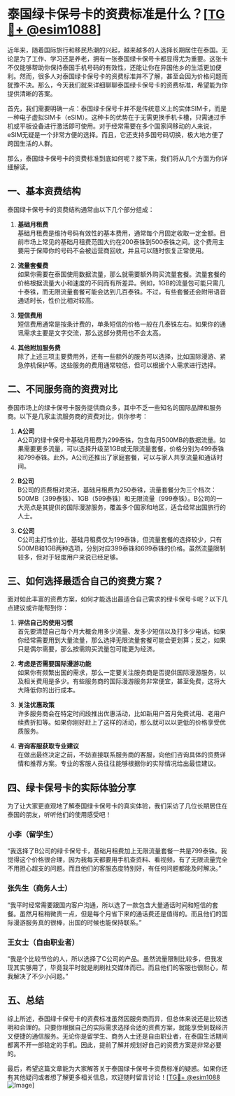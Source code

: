 # 泰国绿卡保号卡的资费标准是什么？[[TG💪+ @esim1088](https://t.me/s/esim1088)]

近年来，随着国际旅行和移民热潮的兴起，越来越多的人选择长期居住在泰国。无论是为了工作、学习还是养老，拥有一张泰国绿卡保号卡都显得尤为重要。这张卡不仅能够帮助你保持泰国手机号码的有效性，还能让你在异国他乡的生活更加便利。然而，很多人对泰国绿卡保号卡的资费标准并不了解，甚至会因为价格问题而犹豫不决。那么，今天我们就来详细聊聊泰国绿卡保号卡的资费标准，希望能为你提供清晰的答案。

首先，我们需要明确一点：泰国绿卡保号卡并不是传统意义上的实体SIM卡，而是一种电子虚拟SIM卡（eSIM）。这种卡的优势在于无需更换手机卡槽，只需通过手机或平板设备进行激活即可使用。对于经常需要在多个国家间移动的人来说，eSIM无疑是一个非常方便的选择。而且，它还支持多国号码切换，极大地方便了跨国生活的人群。

那么，泰国绿卡保号卡的资费标准到底如何呢？接下来，我们将从几个方面为你详细解读。

## 一、基本资费结构

泰国绿卡保号卡的资费结构通常由以下几个部分组成：

1. **基础月租费**  
   基础月租费是维持号码有效性的基本费用，通常每个月固定收取一定金额。目前市场上常见的基础月租费范围大约在200泰铢到500泰铢之间。这个费用主要用于保障你的号码不会被运营商回收，并且可以随时恢复正常使用。

2. **流量套餐费**  
   如果你需要在泰国使用数据流量，那么就需要额外购买流量套餐。流量套餐的价格根据流量大小和速度的不同而有所差异。例如，1GB的流量包可能只需几十泰铢，而无限流量套餐可能会达到几百泰铢。不过，有些套餐还会附带语音通话时长，性价比相对较高。

3. **短信费用**  
   短信费用通常是按条计费的，单条短信的价格一般在几泰铢左右。如果你的通讯需求主要是文字交流，那么这部分费用也不会太高。

4. **其他附加服务费**  
   除了上述三项主要费用外，还有一些额外的服务可以选择，比如国际漫游、紧急停机保护等。这些服务的费用通常较低，但可以根据个人需求进行选择。

## 二、不同服务商的资费对比

泰国市场上的绿卡保号卡服务提供商众多，其中不乏一些知名的国际品牌和服务商。以下是几家主流服务商的资费对比，供你参考：

1. **A公司**  
   A公司的绿卡保号卡基础月租费为299泰铢，包含每月500MB的数据流量。如果需要更多流量，可以选择升级至1GB或无限流量套餐，价格分别为499泰铢和799泰铢。此外，A公司还推出了家庭套餐，可以与家人共享流量和通话时间。

2. **B公司**  
   B公司的资费相对灵活，基础月租费为250泰铢，流量套餐分为三个档次：500MB（399泰铢）、1GB（599泰铢）和无限流量（999泰铢）。B公司的一大亮点是其提供的国际漫游服务，覆盖多个国家和地区，适合经常出国旅行的人士。

3. **C公司**  
   C公司主打性价比，基础月租费仅为199泰铢，但流量套餐的选择较少，只有500MB和1GB两种选项，分别对应399泰铢和699泰铢的价格。虽然流量限制较多，但对于轻度用户来说已经足够。

## 三、如何选择最适合自己的资费方案？

面对如此丰富的资费方案，如何才能选出最适合自己需求的绿卡保号卡呢？以下几点建议或许能帮到你：

1. **评估自己的使用习惯**  
   首先要清楚自己每个月大概会用多少流量、发多少短信以及打多少电话。如果你经常需要用到大量流量，那么选择无限流量套餐可能会更划算；反之，如果只是偶尔需要，那么按需购买流量包可能更为经济。

2. **考虑是否需要国际漫游功能**  
   如果你有频繁出国的需求，那么一定要关注服务商是否提供国际漫游服务，以及相关费用是多少。有些服务商的国际漫游服务非常便宜，甚至免费，这将大大降低你的出行成本。

3. **关注优惠政策**  
   许多服务商会在特定时间段推出优惠活动，比如新用户首月免费试用、老用户续费折扣等。如果你刚好赶上了这样的活动，那么就可以以更低的价格享受优质服务。

4. **咨询客服获取专业建议**  
   在做出最终决定之前，不妨直接联系服务商的客服，向他们咨询具体的资费详情和推荐方案。专业的客服人员往往能够根据你的实际情况给出最佳建议。

## 四、绿卡保号卡的实际体验分享

为了让大家更直观地了解泰国绿卡保号卡的真实体验，我们采访了几位长期居住在泰国的朋友，听听他们的使用感受吧！

### 小李（留学生）  
“我选择了B公司的绿卡保号卡，基础月租费加上无限流量套餐一共是799泰铢。我觉得这个价格很合理，因为我每天都要用手机查资料、看视频，有了无限流量完全不用担心超支的问题。而且他们的客服态度特别好，有任何问题都能及时解决。”

### 张先生（商务人士）  
“我平时经常需要跟国内客户沟通，所以选了一款包含大量通话时间和短信的套餐。虽然月租稍微贵一点，但是每个月省下来的通话费还是值得的。而且他们的国际漫游服务真的很棒，出国的时候也能保持联系。”

### 王女士（自由职业者）  
“我是个比较节俭的人，所以选择了C公司的产品。虽然流量限制比较多，但我发现其实够用了，毕竟我平时就是刷刷社交媒体而已。而且他们的客服也很耐心，帮我解决了不少小问题。”

## 五、总结

综上所述，泰国绿卡保号卡的资费标准虽然因服务商而异，但总体来说还是比较透明和合理的。只要你根据自己的实际需求选择合适的资费方案，就能享受到既经济又便捷的通信服务。无论你是留学生、商务人士还是自由职业者，在泰国生活期间都离不开一部稳定的手机。因此，提前了解并规划好自己的资费方案是非常必要的。

最后，希望这篇文章能为大家解答关于泰国绿卡保号卡资费标准的疑惑。如果你还有其他疑问或者想了解更多相关信息，欢迎随时留言讨论！[[TG💪+ @esim1088](https://t.me/s/esim1088) ![Image](https://i.postimg.cc/4NQfJmqS/Snipaste-2025-05-13-00-14-12.png)]